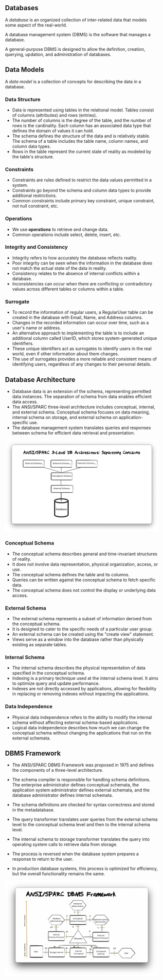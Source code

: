 ## Databases

A *database* is an organized collection of inter-related data that models some aspect of the real-world.

A database management system (DBMS) is the software that manages a database.

A general-purpose DBMS is designed to allow the definition, creation, querying, updation, and administration of databases.

## Data Models

A *data model* is a collection of concepts for describing the data in a database. 

### Data Structure

- Data is represented using tables in the relational model. Tables consist of columns (attributes) and rows (entries).
- The number of columns is the degree of the table, and the number of rows is the cardinality. Each column has an associated data type that defines the domain of values it can hold.
- The schema defines the structure of the data and is relatively stable. The schema of a table includes the table name, column names, and column data types.
- Rows in the table represent the current state of reality as modeled by the table's structure.

### Constraints

- Constraints are rules defined to restrict the data values permitted in a system.
- Constraints go beyond the schema and column data types to provide additional restrictions.
- Common constraints include primary key constraint, unique constraint, not null constraint, etc.

### Operations

- We use **operations** to retrieve and change data.
- Common operations include select, delete, insert, etc.

### Integrity and Consistency

- Integrity refers to how accurately the database reflects reality.
- Poor integrity can be seen when the information in the database does not match the actual state of the data in reality.
- Consistency relates to the absence of internal conflicts within a database.
- Inconsistencies can occur when there are conflicting or contradictory values across different tables or columns within a table.

### Surrogate

- To record the information of regular users, a RegularUser table can be created in the database with Email, Name, and Address columns.
- Changes in the recorded information can occur over time, such as a user's name or address.
- An alternative approach to implementing the table is to include an additional column called UserID, which stores system-generated unique identifiers.
- These unique identifiers act as surrogates to identify users in the real world, even if other information about them changes.
- The use of surrogates provides a more reliable and consistent means of identifying users, regardless of any changes to their personal details.

## Database Architecture

- Database data is an extension of the schema, representing permitted data instances. The separation of schema from data enables efficient data access. 
- The ANSI/SPARC three-level architecture includes conceptual, internal, and external schema. Conceptual schema focuses on data meaning, internal schema on storage, and external schema on application-specific use.
- The database management system translates queries and responses between schema for efficient data retrieval and presentation.

![ANSI/SPARC 3-Level Database Architecture](../assets/database-ansi-sparc-architecture.png)

### Conceptual Schema

- The conceptual schema describes general and time-invariant structures of reality.
- It does not involve data representation, physical organization, access, or use.
- The conceptual schema defines the table and its columns.
- Queries can be written against the conceptual schema to fetch specific data.
- The conceptual schema does not control the display or underlying data access.

### External Schema

- The external schema represents a subset of information derived from the conceptual schema.
- It is designed to cater to the specific needs of a particular user group.
- An external schema can be created using the "create view" statement.
- Views serve as a window into the database rather than physically existing as separate tables.

### Internal Schema

- The internal schema describes the physical representation of data specified in the conceptual schema.
- Indexing is a primary technique used at the internal schema level. It aims to optimize query and update performance.
- Indexes are not directly accessed by applications, allowing for flexibility in replacing or removing indexes without impacting the applications.

### Data Independence

- Physical data independence refers to the ability to modify the internal schema without affecting external schema-based applications.
- Logical data independence describes how much we can change the conceptual schema without changing the applications that run on the external schemata.

## DBMS Framework

- The ANSI/SPARC DBMS Framework was proposed in 1975 and defines the components of a three-level architecture.

- The schema compiler is responsible for handling schema definitions. The enterprise administrator defines conceptual schemata, the application system administrator defines external schemata, and the database administrator defines internal schemata.
- The schema definitions are checked for syntax correctness and stored in the metadatabase.
- The query transformer translates user queries from the external schema level to the conceptual schema level and then to the internal schema level.
- The internal schema to storage transformer translates the query into operating system calls to retrieve data from storage.
- The process is reversed when the database system prepares a response to return to the user.
- In production database systems, this process is optimized for efficiency, but the overall functionality remains the same.

![ANSI/SPARC DBMS Framework](../assets/database-ansi-sparc-framework.png)